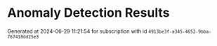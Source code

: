 # Anomaly Detection Results


<sup>Generated at 2024-06-29 11:21:54 for subscription with id `4913be3f-a345-4652-9bba-767418dd25e3`</sup>
